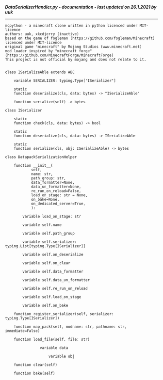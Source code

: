 ***DataSerializerHandler.py - documentation - last updated on 26.1.2021 by uuk***
___

    mcpython - a minecraft clone written in python licenced under MIT-licence
    authors: uuk, xkcdjerry (inactive)
    based on the game of fogleman (https://github.com/fogleman/Minecraft) licenced under MIT-licence
    original game "minecraft" by Mojang Studios (www.minecraft.net)
    mod loader inspired by "minecraft forge" (https://github.com/MinecraftForge/MinecraftForge)
    This project is not official by mojang and does not relate to it.


    class ISerializeAble extends ABC

        variable SERIALIZER: typing.Type["ISerializer"]

        static
        function deserialize(cls, data: bytes) -> "ISerializeAble"

        function serialize(self) -> bytes

    class ISerializer

        static
        function check(cls, data: bytes) -> bool

        static
        function deserialize(cls, data: bytes) -> ISerializeAble

        static
        function serialize(cls, obj: ISerializeAble) -> bytes

    class DatapackSerializationHelper

        function __init__(
                self,
                name: str,
                path_group: str,
                data_formatter=None,
                data_un_formatter=None,
                re_run_on_reload=False,
                load_on_stage: str = None,
                on_bake=None,
                on_dedicated_server=True,
                ):

            variable load_on_stage: str

            variable self.name

            variable self.path_group

            variable self.serializer: typing.List[typing.Type[ISerializer]]

            variable self.on_deserialize

            variable self.on_clear

            variable self.data_formatter

            variable self.data_un_formatter

            variable self.re_run_on_reload

            variable self.load_on_stage

            variable self.on_bake

        function register_serializer(self, serializer: typing.Type[ISerializer])

        function map_pack(self, modname: str, pathname: str, immediate=False)

        function load_file(self, file: str)

                    variable data

                        variable obj

        function clear(self)

        function bake(self)
